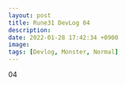 ```yaml
---
layout: post
title: Rune31 DevLog 04
description:
date: 2022-01-28 17:42:34 +0900
image:
tags: [Devlog, Monster, Normal]
---
```

04